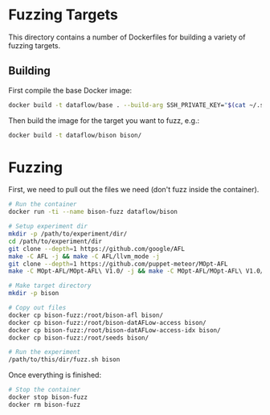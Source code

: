 # Fuzzing Targets

This directory contains a number of Dockerfiles for building a variety of
fuzzing targets.

## Building

First compile the base Docker image:

```bash
docker build -t dataflow/base . --build-arg SSH_PRIVATE_KEY="$(cat ~/.ssh/id_rsa)"
```

Then build the image for the target you want to fuzz, e.g.:

```bash
docker build -t dataflow/bison bison/
```

# Fuzzing

First, we need to pull out the files we need (don't fuzz inside the container).

```bash
# Run the container
docker run -ti --name bison-fuzz dataflow/bison

# Setup experiment dir
mkdir -p /path/to/experiment/dir/
cd /path/to/experiment/dir
git clone --depth=1 https://github.com/google/AFL
make -C AFL -j && make -C AFL/llvm_mode -j
git clone --depth=1 https://github.com/puppet-meteor/MOpt-AFL
make -C MOpt-AFL/MOpt-AFL\ V1.0/ -j && make -C MOpt-AFL/MOpt-AFL\ V1.0/llvm_mode -j

# Make target directory
mkdir -p bison

# Copy out files
docker cp bison-fuzz:/root/bison-afl bison/
docker cp bison-fuzz:/root/bison-datAFLow-access bison/
docker cp bison-fuzz:/root/bison-datAFLow-access-idx bison/
docker cp bison-fuzz:/root/seeds bison/

# Run the experiment
/path/to/this/dir/fuzz.sh bison
```

Once everything is finished:

```bash
# Stop the container
docker stop bison-fuzz
docker rm bison-fuzz
```
